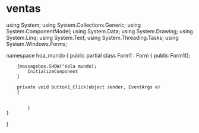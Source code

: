 # ventas
using System;
using System.Collections.Generic;
using System.ComponentModel;
using System.Data;
using System.Drawing;
using System.Linq;
using System.Text;
using System.Threading.Tasks;
using System.Windows.Forms;

namespace hoa_mundo
{
    public partial class Form1 : Form
    {
        public Form1();

        {massagebox.SHOW("Hola mundo);
            InitializeComponent
        }

        private void button1_Click(object sender, EventArgs e)
        {
            

            }
    }
}
